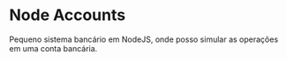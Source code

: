 # Node Accounts
Pequeno sistema bancário em NodeJS, onde posso simular as operações em uma conta bancária.
